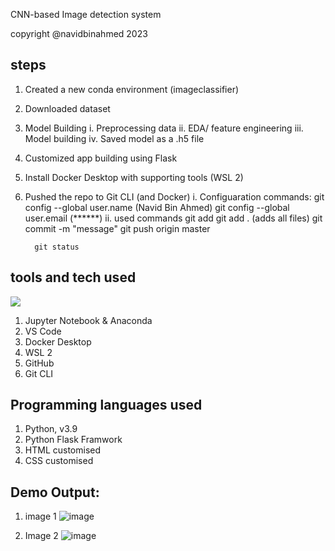 CNN-based Image detection system

copyright @navidbinahmed 2023


## steps 
1. Created a new conda environment (imageclassifier)
2. Downloaded dataset
3. Model Building
    i.   Preprocessing data
    ii.  EDA/ feature engineering
    iii. Model building
    iv.  Saved model as a .h5 file
4. Customized app building using Flask
5. Install Docker Desktop with supporting tools (WSL 2)
6. Pushed the repo to Git CLI (and Docker)
    i. Configuaration commands:
         git config --global user.name (Navid Bin Ahmed)
         git config --global user.email (******)
    ii. used commands
         git add <file name>
         git add . (adds all files)
         git commit -m "message"
         git push origin <branch name> master
         
         git status
         

## tools and tech used
[![](https://skillicons.dev/icons?i=python,c,cpp,javascript,aws&theme=light)](https://skillicons.dev)
1. Jupyter Notebook & Anaconda
2. VS Code
3. Docker Desktop
4. WSL 2
5. GitHub
6. Git CLI

## Programming languages used
1. Python, v3.9
2. Python Flask Framwork
3. HTML customised
4. CSS customised
    
## Demo Output:
1. image 1
    ![image](https://user-images.githubusercontent.com/45857107/208315378-f96cb20c-5026-4c5b-aaa6-a3c7c5731b0b.png)
    
2. Image 2
    ![image](https://user-images.githubusercontent.com/45857107/208315404-2d1ec7d8-4e16-4430-83dc-979749970527.png)
